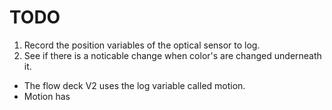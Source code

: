 # TODO

1. Record the position variables of the optical sensor to log.
2. See if there is a noticable change when color's are changed underneath it.


- The flow deck V2 uses the log variable called motion.
- Motion has 
